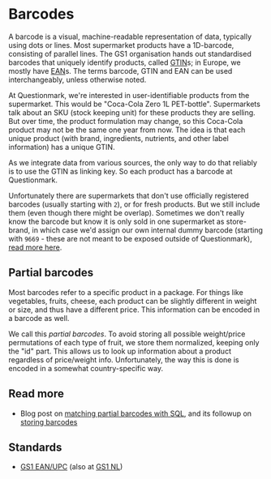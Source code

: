 # Barcodes

A barcode is a visual, machine-readable representation of data, typically using dots or lines. Most supermarket products have a 1D-barcode, consisting of parallel lines. The GS1 organisation hands out standardised barcodes that uniquely identify products, called [GTIN](https://en.wikipedia.org/wiki/Global_Trade_Item_Number)s; in Europe, we mostly have [EAN](https://en.wikipedia.org/wiki/International_Article_Number)s. The terms barcode, GTIN and EAN can be used interchangeably, unless otherwise noted.

At Questionmark, we're interested in user-identifiable products from the supermarket. This would be "Coca-Cola Zero 1L PET-bottle". Supermarkets talk about an SKU (stock keeping unit) for these products they are selling. But over time, the product formulation may change, so this Coca-Cola product may not be the same one year from now. The idea is that each unique product (with brand, ingredients, nutrients, and other label information) has a unique GTIN.

As we integrate data from various sources, the only way to do that reliably is to use the GTIN as linking key. So each product has a barcode at Questionmark.

Unfortunately there are supermarkets that don't use officially registered barcodes (usually starting with `2`), or for fresh products. But we still include them (even though there might be overlap). Sometimes we don't really know the barcode but know it is only sold in one supermarket as store-brand, in which case we'd assign our own internal dummy barcode (starting with `9669` - these are not meant to be exposed outside of Questionmark), [read more here](./dummy-eans.md).

## Partial barcodes

Most barcodes refer to a specific product in a package. For things like vegetables, fruits, cheese, each product can be slightly different in weight or size, and thus have a different price. This information can be encoded in a barcode as well.

We call this _partial barcodes_. To avoid storing all possible weight/price permutations of each type of fruit, we store them normalized, keeping only the "id" part. This allows us to look up information about a product regardless of price/weight info. Unfortunately, the way this is done is encoded in a somewhat country-specific way.

## Read more

* Blog post on [matching partial barcodes with SQL](http://developers.thequestionmark.org/2016/12/14/partial-barcode-sql), and its followup on [storing barcodes](http://developers.thequestionmark.org/2017/02/13/storing-barcodes)

## Standards

* [GS1 EAN/UPC](http://www.gs1.org/barcodes/ean-upc) (also at [GS1 NL](https://www.gs1.nl/aan-de-slag/gs1-barcodes/welke-soorten-gs1-codes-zijn))
